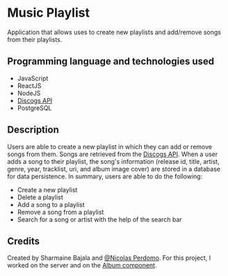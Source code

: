 
# Music Playlist
Application that allows uses to create new playlists and add/remove songs from their playlists.

## Programming language and technologies used
- JavaScript
- ReactJS
- NodeJS
- [Discogs API](https://www.discogs.com/developers)
- PostgreSQL

## Description
Users are able to create a new playlist in which they can add or remove songs from them. Songs are retrieved from the [Discogs API](https://www.discogs.com/developers). When a user adds a song to their playlist, the song's information (release id, title, artist, genre, year, tracklist, uri, and album image cover) are stored in a database for data persistence.
In summary, users are able to do the following:
- Create a new playlist
- Delete a playlist
- Add a song to a playlist
- Remove a song from a playlist
- Search for a song or artist with the help of the search bar

## Credits 
Created by Sharmaine Bajala and [@Nicolas Perdomo](https://github.com/nicolasperdomol). For this project, I worked on the server and on the [Album component](https://github.com/sbajala/MusicPlaylist_SB_NP/blob/main/MusicPlaylist_SB_NP/client/w13-client/src/components/Albums.js).
